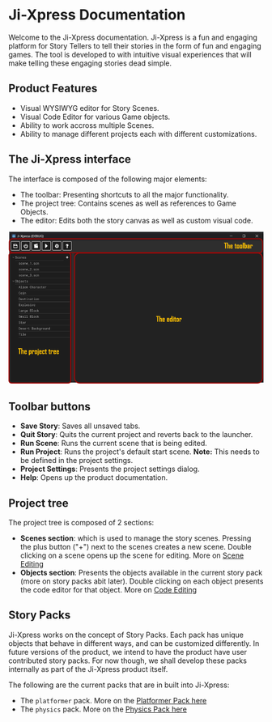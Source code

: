 # Ji-Xpress Documentation
Welcome to the Ji-Xpress documentation. Ji-Xpress is a fun and engaging platform for Story Tellers to tell their stories in the form of fun and engaging games. The tool is developed to with intuitive visual experiences that will make telling these engaging stories dead simple.

## Product Features

* Visual WYSIWYG editor for Story Scenes.
* Visual Code Editor for various Game objects.
* Ability to work accross multiple Scenes.
* Ability to manage different projects each with different customizations.

## The Ji-Xpress interface

The interface is composed of the following major elements:

* The toolbar: Presenting shortcuts to all the major functionality.
* The project tree: Contains scenes as well as references to Game Objects.
* The editor: Edits both the story canvas as well as custom visual code.

![Editor Interface](images/editor_elements.png "Editor Interface")

## Toolbar buttons

* **Save Story**: Saves all unsaved tabs.
* **Quit Story**: Quits the current project and reverts back to the launcher.
* **Run Scene**: Runs the current scene that is being edited.
* **Run Project**: Runs the project's default start scene. **Note:** This needs to be defined in the project settings.
* **Project Settings**: Presents the project settings dialog.
* **Help**: Opens up the product documentation.

## Project tree

The project tree is composed of 2 sections:

* **Scenes section**: which is used to manage the story scenes. Pressing the plus button ("+") next to the scenes creates a new scene. Double clicking on a scene opens up the scene for editing. More on [Scene Editing](scene_editing.md)
* **Objects section**: Presents the objects available in the current story pack (more on story packs abit later). Double clicking on each object presents the code editor for that object. More on [Code Editing](code_editing.md)

## Story Packs

Ji-Xpress works on the concept of Story Packs. Each pack has unique objects that behave in different ways, and can be customized differently. In future versions of the product, we intend to have the product have user contributed story packs. For now though, we shall develop these packs internally as part of the Ji-Xpress product itself.

The following are the current packs that are in built into Ji-Xpress:

* The `platformer` pack. More on the [Platformer Pack here](packs/platformer.md)
* The `physics` pack. More on the [Physics Pack here](packs/physics.md)